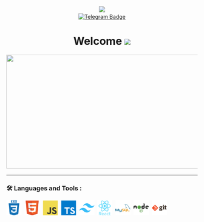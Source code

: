 <div id="header" align="center">
  <img src="https://media.giphy.com/media/v1.Y2lkPTc5MGI3NjExcmxiZHBmMmN4bTNqOXB5a3Z6aGFveHg4bnE1bzZ4eHQwMTY1aDJmNyZlcD12MV9pbnRlcm5hbF9naWZfYnlfaWQmY3Q9Zw/RLOTE6CLOcCWBv5POp/giphy.gif" width="100"/>
  <div id="badges">
  <a href="https://t.me/L1ones">
    <img src="https://img.shields.io/badge/Telegram-grey?logo=telegram&style=for-the-badge" alt="Telegram Badge"/>
  </a>
</div>
<h1>
  Welcome
  <img src="https://media.giphy.com/media/3o6ZtpxSZbQRRnwCKQ/giphy.gif" width="30px"/>
</h1>
</div>

<div align="center">
  <img src="https://media.giphy.com/media/dWesBcTLavkZuG35MI/giphy.gif" width="600" height="300"/>
</div>

---

### :hammer_and_wrench: Languages and Tools :

<div>
  <img src="https://github.com/devicons/devicon/blob/master/icons/css3/css3-plain-wordmark.svg"  title="CSS3" alt="CSS" width="40" height="40"/>&nbsp;
  <img src="https://github.com/devicons/devicon/blob/master/icons/html5/html5-original.svg" title="HTML5" alt="HTML" width="40" height="40"/>&nbsp;
  <img src="https://github.com/devicons/devicon/blob/master/icons/javascript/javascript-original.svg" title="JavaScript" alt="JavaScript" width="40" height="40"/>&nbsp;
  <img src="https://github.com/devicons/devicon/blob/master/icons/typescript/typescript-original.svg" title="TypeScript" alt="TypeScript" width="40" height="40"/>&nbsp;
  <img src="https://github.com/devicons/devicon/blob/master/icons/tailwindcss/tailwindcss-original.svg" title="Tailwind" alt="Tailwind" width="40" height="40"/>&nbsp;
  <img src="https://github.com/devicons/devicon/blob/master/icons/react/react-original-wordmark.svg" title="React" alt="React" width="40" height="40"/>&nbsp;
  <img src="https://github.com/devicons/devicon/blob/master/icons/mysql/mysql-original-wordmark.svg" title="MySQL"  alt="MySQL" width="40" height="40"/>&nbsp;
  <img src="https://github.com/devicons/devicon/blob/master/icons/nodejs/nodejs-original-wordmark.svg" title="NodeJS" alt="NodeJS" width="40" height="40"/>&nbsp;
  <img src="https://github.com/devicons/devicon/blob/master/icons/git/git-original-wordmark.svg" title="Git" **alt="Git" width="40" height="40"/>
</div>









